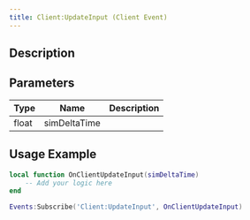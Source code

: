 ```yaml
---
title: Client:UpdateInput (Client Event)
---
```

## Description

## Parameters

| Type  | Name         | Description |
| ----- | ------------ | ----------- |
| float | simDeltaTime |             |

## Usage Example

``` lua
local function OnClientUpdateInput(simDeltaTime)
    -- Add your logic here
end

Events:Subscribe('Client:UpdateInput', OnClientUpdateInput)
```
